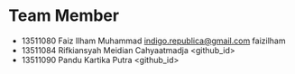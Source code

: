 Team Member
===========

- 13511080 Faiz Ilham Muhammad indigo.republica@gmail.com faizilham
- 13511084 Rifkiansyah Meidian Cahyaatmadja <mail> <github_id>
- 13511090 Pandu Kartika Putra <mail> <github_id>
